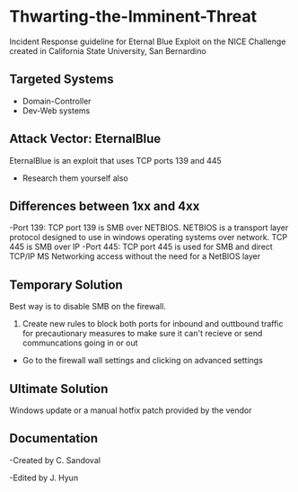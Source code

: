 # Thwarting-the-Imminent-Threat
Incident Response guideline for Eternal Blue Exploit on the NICE Challenge created in California State University, San Bernardino

## Targeted Systems
- Domain-Controller
- Dev-Web systems

## Attack Vector: EternalBlue
EternalBlue is an exploit that uses TCP ports 139 and 445
- Research them yourself also

## Differences between 1xx and 4xx
-Port 139: TCP port 139 is SMB over NETBIOS. NETBIOS is a transport layer protocol designed to use in windows operating systems over network. TCP 445 is SMB over IP
-Port 445: TCP port 445 is used for SMB and direct TCP/IP MS Networking access without the need for a NetBIOS layer


## Temporary Solution 
Best way is to disable SMB on the firewall.
1. Create new rules to block both ports for inbound and outtbound traffic for precautionary measures to make sure it can't recieve or send communcations going in or out
- Go to the firewall wall settings and clicking on advanced settings

## Ultimate Solution
Windows update or a manual hotfix patch provided by the vendor

## Documentation
-Created by C. Sandoval

-Edited by J. Hyun
